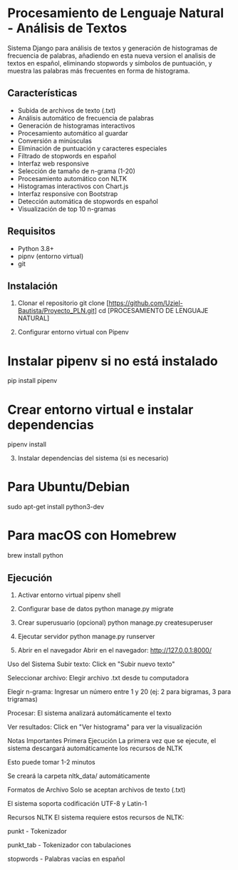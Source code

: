 # Procesamiento de Lenguaje Natural - Análisis de Textos

Sistema Django para análisis de textos y generación de histogramas de frecuencia de palabras, añadiendo en esta nueva version el analisis de textos en español, eliminando stopwords y símbolos de puntuación, y muestra las palabras más frecuentes en forma de histograma.

## Características

- Subida de archivos de texto (.txt)
- Análisis automático de frecuencia de palabras
- Generación de histogramas interactivos
- Procesamiento automático al guardar
- Conversión a minúsculas
- Eliminación de puntuación y caracteres especiales
- Filtrado de stopwords en español
- Interfaz web responsive
- Selección de tamaño de n-grama (1-20)
- Procesamiento automático con NLTK
- Histogramas interactivos con Chart.js
- Interfaz responsive con Bootstrap
- Detección automática de stopwords en español
- Visualización de top 10 n-gramas

## Requisitos

- Python 3.8+
- pipnv (entorno virtual)
- git

## Instalación

1. Clonar el repositorio
git clone [https://github.com/Uziel-Bautista/Proyecto_PLN.git]
cd [PROCESAMIENTO DE LENGUAJE NATURAL]

2. Configurar entorno virtual con Pipenv
# Instalar pipenv si no está instalado
pip install pipenv
# Crear entorno virtual e instalar dependencias
pipenv install

3. Instalar dependencias del sistema (si es necesario)
# Para Ubuntu/Debian
sudo apt-get install python3-dev
# Para macOS con Homebrew
brew install python



## Ejecución

1. Activar entorno virtual
pipenv shell

2. Configurar base de datos
python manage.py migrate

3. Crear superusuario (opcional)
python manage.py createsuperuser

4. Ejecutar servidor
python manage.py runserver

5. Abrir en el navegador
Abrir en el navegador: http://127.0.0.1:8000/

Uso del Sistema
Subir texto: Click en "Subir nuevo texto"

Seleccionar archivo: Elegir archivo .txt desde tu computadora

Elegir n-grama: Ingresar un número entre 1 y 20 (ej: 2 para bigramas, 3 para trigramas)

Procesar: El sistema analizará automáticamente el texto

Ver resultados: Click en "Ver histograma" para ver la visualización


Notas Importantes
Primera Ejecución
La primera vez que se ejecute, el sistema descargará automáticamente los recursos de NLTK

Esto puede tomar 1-2 minutos

Se creará la carpeta nltk_data/ automáticamente

Formatos de Archivo
Solo se aceptan archivos de texto (.txt)

El sistema soporta codificación UTF-8 y Latin-1

Recursos NLTK
El sistema requiere estos recursos de NLTK:

punkt - Tokenizador

punkt_tab - Tokenizador con tabulaciones

stopwords - Palabras vacías en español